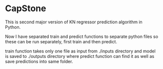 # CapStone
This is second major version of KN regressor prediction algorithm in Python.

Now I have separated train and predict functions to separate python files so these can be run separately, first train and then predict.

train function takes only one file as input from ./inputs directory and model is saved to ./outputs directory where predict function can find it as well as save predictions into same folder.
